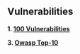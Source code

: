 Vulnerabilities
---

**1. [100 Vulnerabilities](./100-Vulnerabilities.md)**
   
**3. [Owasp Top-10](./OWASP-TOP-10.md)**

